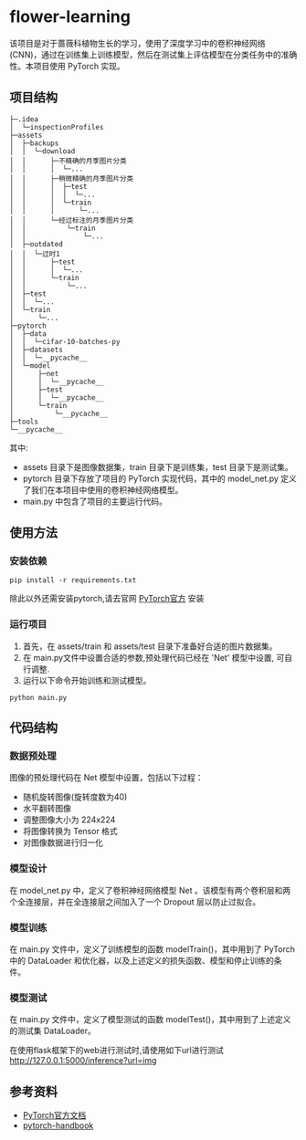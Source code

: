 # flower-learning

该项目是对于蔷薇科植物生长的学习，使用了深度学习中的卷积神经网络 (CNN)，通过在训练集上训练模型，然后在测试集上评估模型在分类任务中的准确性。本项目使用 PyTorch 实现。

## 项目结构

```
├─.idea
│  └─inspectionProfiles
├─assets
│  ├─backups
│  │  └─download
│  │      ├─不精确的月季图片分类
│  │      │  └─...
│  │      ├─稍微精确的月季图片分类
│  │      │  ├─test
│  │      │  │  └─...
│  │      │  └─train
│  │      │      └─...
│  │      └─经过标注的月季图片分类
│  │          └─train
│  │              └─...
│  ├─outdated
│  │  └─过时1
│  │      ├─test
│  │      │  └─...
│  │      └─train
│  │          └─...
│  ├─test
│  │  └─...
│  └─train
│      └─...
├─pytorch
│  ├─data
│  │  └─cifar-10-batches-py
│  ├─datasets
│  │  └─__pycache__
│  └─model
│      ├─net
│      │  └─__pycache__
│      ├─test
│      │  └─__pycache__
│      └─train
│          └─__pycache__
├─tools
└─__pycache__

```

其中:

- assets 目录下是图像数据集，train 目录下是训练集，test 目录下是测试集。
- pytorch 目录下存放了项目的 PyTorch 实现代码，其中的 model_net.py 定义了我们在本项目中使用的卷积神经网络模型。
- main.py 中包含了项目的主要运行代码。

## 使用方法

### 安装依赖
```shell
pip install -r requirements.txt
```
除此以外还需安装pytorch,请去官网 [PyTorch官方](https://pytorch.org/get-started/locally/) 安装

### 运行项目

1. 首先，在 assets/train 和 assets/test 目录下准备好合适的图片数据集。
2. 在 main.py文件中设置合适的参数,预处理代码已经在 'Net' 模型中设置, 可自行调整.
3. 运行以下命令开始训练和测试模型。

```shell
python main.py
```

## 代码结构

### 数据预处理

图像的预处理代码在 Net 模型中设置，包括以下过程：

- 随机旋转图像(旋转度数为40)
- 水平翻转图像
- 调整图像大小为 224x224
- 将图像转换为 Tensor 格式
- 对图像数据进行归一化

### 模型设计

在 model_net.py 中，定义了卷积神经网络模型 Net 。该模型有两个卷积层和两个全连接层，并在全连接层之间加入了一个 Dropout 层以防止过拟合。

### 模型训练

在 main.py 文件中，定义了训练模型的函数 modelTrain()，其中用到了 PyTorch 中的 DataLoader 和优化器，以及上述定义的损失函数、模型和停止训练的条件。

### 模型测试

在 main.py 文件中，定义了模型测试的函数 modelTest()，其中用到了上述定义的测试集 DataLoader。

在使用flask框架下的web进行测试时,请使用如下url进行测试
http://127.0.0.1:5000/inference?url=img
## 参考资料

- [PyTorch官方文档](https://pytorch.org/docs/stable/index.html)
- [pytorch-handbook](https://github.com/zergtant/pytorch-handbook)